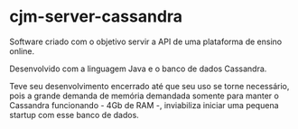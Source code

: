 # cjm-server-cassandra

Software criado com o objetivo servir a API de uma plataforma de ensino online.

Desenvolvido com a linguagem Java e o banco de dados Cassandra.

Teve seu desenvolvimento encerrado até que seu uso se torne necessário, pois a grande demanda de memória demandada somente para manter o Cassandra funcionando - 4Gb de RAM -, inviabiliza iniciar uma pequena startup com esse banco de dados.
